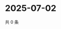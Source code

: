 # 2025-07-02

共 0 条

<!-- BEGIN ZHIHUQUESTIONS -->
<!-- 最后更新时间 Wed Jul 02 2025 03:09:24 GMT+0800 (China Standard Time) -->

<!-- END ZHIHUQUESTIONS -->
